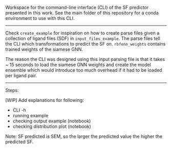 Workspace for the command-line interface (CLI) of the SF predictor presented in this work. See the main folder of this repository for a conda environment to use with this CLI. 

----------------------

Check `create_example` for inspiration on how to create parse files given a collection of ligand files (SDF) in `input_files_example`. The parse files tell the CLI which transformations to predict the SF on. `rbfenn_weights` contains trained weights of the siamese GNN. 

The reason the CLI was designed using this input parsing file is that it takes \~ 15 seconds to load the siamese GNN weights and create the model ensemble which would introduce too much overhead if it had to be loaded per ligand pair.

----------------------
Steps:

[WIP] Add explanations for following:
- CLI -h
- running example
- checking output example (notebook)
- checking distribution plot (notebook)

Note: SF predicted is SEM, so the larger the predicted value the higher the predicted SF.

